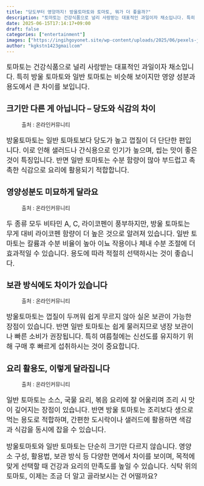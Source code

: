 ```yaml
---
title: "당도부터 영양까지! 방울토마토와 토마토, 뭐가 더 좋을까?"
description: "토마토는 건강식품으로 널리 사랑받는 대표적인 과일이자 채소입니다. 특히 방울 토마토와 일반 토마토는 비슷해 보이지만 영양 성분과 용도에서 큰 차이를 보입니다."
date: 2025-06-15T17:14:17+09:00
draft: false
categories: ["entertainment"]
images: ["https://ingihgoyonet.site/wp-content/uploads/2025/06/pexels-juanvidas-19852098-1024x683.jpg", "https://ingihgoyonet.site/wp-content/uploads/2025/06/pexels-jess-vide-5507591-683x1024.jpg", "https://ingihgoyonet.site/wp-content/uploads/2025/06/pexels-asphotograpy-96616-1024x683.jpg", "https://ingihgoyonet.site/wp-content/uploads/2025/06/pexels-pixabay-533280-1024x683.jpg"]
author: "kgkstn1423gmailcom"
---
```


<p style="font-size:18px">토마토는 건강식품으로 널리 사랑받는 대표적인 과일이자 채소입니다. 특히 방울 토마토와 일반 토마토는 비슷해 보이지만 영양 성분과 용도에서 큰 차이를 보입니다.</p> <h2 >크기만 다른 게 아닙니다 – 당도와 식감의 차이</h2> <figure ><img src="https://ingihgoyonet.site/wp-content/uploads/2025/06/pexels-juanvidas-19852098-1024x683.jpg" alt="" style="aspect-ratio:16/9;object-fit:cover"/><figcaption >출처 : 온라인커뮤니티</figcaption></figure> <p style="font-size:18px">방울토마토는 일반 토마토보다 당도가 높고 껍질이 더 단단한 편입니다. 이로 인해 샐러드나 간식용으로 인기가 높으며, 씹는 맛이 좋은 것이 특징입니다. 반면 일반 토마토는 수분 함량이 많아 부드럽고 촉촉한 식감으로 요리에 활용되기 적합합니다.</p> <h2 >영양성분도 미묘하게 달라요</h2> <figure ><img src="https://ingihgoyonet.site/wp-content/uploads/2025/06/pexels-jess-vide-5507591-683x1024.jpg" alt="" style="aspect-ratio:16/9;object-fit:cover"/><figcaption >출처 : 온라인커뮤니티</figcaption></figure> <p style="font-size:18px">두 종류 모두 비타민 A, C, 라이코펜이 풍부하지만, 방울 토마토는 무게 대비 라이코펜 함량이 더 높은 것으로 알려져 있습니다. 일반 토마토는 칼륨과 수분 비율이 높아 이뇨 작용이나 체내 수분 조절에 더 효과적일 수 있습니다. 용도에 따라 적절히 선택하시는 것이 좋습니다.</p> <h2 >보관 방식에도 차이가 있습니다</h2> <figure ><img src="https://ingihgoyonet.site/wp-content/uploads/2025/06/pexels-asphotograpy-96616-1024x683.jpg" alt="" style="aspect-ratio:16/9;object-fit:cover"/><figcaption >출처 : 온라인커뮤니티</figcaption></figure> <p style="font-size:18px">방울토마토는 껍질이 두꺼워 쉽게 무르지 않아 실온 보관이 가능한 장점이 있습니다. 반면 일반 토마토는 쉽게 물러지므로 냉장 보관이나 빠른 소비가 권장됩니다. 특히 여름철에는 신선도를 유지하기 위해 구매 후 빠르게 섭취하시는 것이 중요합니다.</p> <h2 >요리 활용도, 이렇게 달라집니다</h2> <figure ><img src="https://ingihgoyonet.site/wp-content/uploads/2025/06/pexels-pixabay-533280-1024x683.jpg" alt="" style="aspect-ratio:16/9;object-fit:cover"/><figcaption >출처 : 온라인커뮤니티</figcaption></figure> <p style="font-size:18px">일반 토마토는 소스, 국물 요리, 볶음 요리에 잘 어울리며 조리 시 맛이 깊어지는 장점이 있습니다. 반면 방울 토마토는 조리보다 생으로 먹는 용도로 적합하며, 간편한 도시락이나 샐러드에 활용하면 색감과 식감을 동시에 잡을 수 있습니다.</p> <p style="font-size:18px">방울토마토와 일반 토마토는 단순히 크기만 다르지 않습니다. 영양소 구성, 활용법, 보관 방식 등 다양한 면에서 차이를 보이며, 목적에 맞게 선택할 때 건강과 요리의 만족도를 높일 수 있습니다. 식탁 위의 토마토, 이제는 조금 더 알고 골라보시는 건 어떨까요?</p>